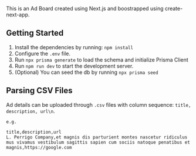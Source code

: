 This is an Ad Board created using Next.js and boostrapped using create-next-app.

## Getting Started

1. Install the dependencies by running: `npm install`
2. Configure the `.env` file.
3. Run `npx prisma generate` to load the schema and initialize Prisma Client
4. Run `npm run dev` to start the development server.
5. (Optional) You can seed the db by running `npx prisma seed`


## Parsing CSV Files


Ad details can be uploaded through `.csv` files with column sequence: `title, description, url\n`.

```
e.g.

title,description,url
L. Perrigo Company,et magnis dis parturient montes nascetur ridiculus mus vivamus vestibulum sagittis sapien cum sociis natoque penatibus et magnis,https://google.com
```
